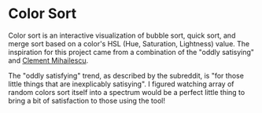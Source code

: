 # Color Sort
Color sort is an interactive visualization of bubble sort, quick sort, and merge sort based on a color's HSL (Hue, Saturation, Lightness) value.
The inspiration for this project came from a combination of the "oddly satisying" and [Clement Mihailescu](https://github.com/clementmihailescu).

The "oddly satisfying" trend, as described by the subreddit, is "for those little things that are inexplicably satisying".
I figured watching array of random colors sort itself into a spectrum would be a perfect little thing to bring a bit of satisfaction to those using the tool!
